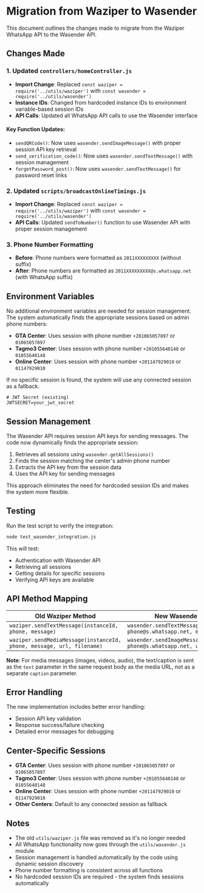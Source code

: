 # Migration from Waziper to Wasender

This document outlines the changes made to migrate from the Waziper WhatsApp API to the Wasender API.

## Changes Made

### 1. Updated `controllers/homeController.js`
- **Import Change**: Replaced `const waziper = require('../utils/waziper')` with `const wasender = require('../utils/wasender')`
- **Instance IDs**: Changed from hardcoded instance IDs to environment variable-based session IDs
- **API Calls**: Updated all WhatsApp API calls to use the Wasender interface

#### Key Function Updates:
- `sendQRCode()`: Now uses `wasender.sendImageMessage()` with proper session API key retrieval
- `send_verification_code()`: Now uses `wasender.sendTextMessage()` with session management
- `forgetPassword_post()`: Now uses `wasender.sendTextMessage()` for password reset links

### 2. Updated `scripts/broadcastOnlineTimings.js`
- **Import Change**: Replaced `const waziper = require('../utils/waziper')` with `const wasender = require('../utils/wasender')`
- **API Calls**: Updated `sendToNumber()` function to use Wasender API with proper session management

### 3. Phone Number Formatting
- **Before**: Phone numbers were formatted as `2011XXXXXXXXX` (without suffix)
- **After**: Phone numbers are formatted as `2011XXXXXXXXX@s.whatsapp.net` (with WhatsApp suffix)

## Environment Variables

No additional environment variables are needed for session management. The system automatically finds the appropriate sessions based on admin phone numbers:

- **GTA Center**: Uses session with phone number `+201065057897` or `01065057897`
- **Tagmo3 Center**: Uses session with phone number `+201055640148` or `01055640148`
- **Online Center**: Uses session with phone number `+201147929010` or `01147929010`

If no specific session is found, the system will use any connected session as a fallback.

```env
# JWT Secret (existing)
JWTSECRET=your_jwt_secret
```

## Session Management

The Wasender API requires session API keys for sending messages. The code now dynamically finds the appropriate session:
1. Retrieves all sessions using `wasender.getAllSessions()`
2. Finds the session matching the center's admin phone number
3. Extracts the API key from the session data
4. Uses the API key for sending messages

This approach eliminates the need for hardcoded session IDs and makes the system more flexible.

## Testing

Run the test script to verify the integration:

```bash
node test_wasender_integration.js
```

This will test:
- Authentication with Wasender API
- Retrieving all sessions
- Getting details for specific sessions
- Verifying API keys are available

## API Method Mapping

| Old Waziper Method | New Wasender Method |
|-------------------|-------------------|
| `waziper.sendTextMessage(instanceId, phone, message)` | `wasender.sendTextMessage(sessionApiKey, phone@s.whatsapp.net, message)` |
| `waziper.sendMediaMessage(instanceId, phone, message, url, filename)` | `wasender.sendImageMessage(sessionApiKey, phone@s.whatsapp.net, url, text)` |

**Note**: For media messages (images, videos, audio), the text/caption is sent as the `text` parameter in the same request body as the media URL, not as a separate `caption` parameter.

## Error Handling

The new implementation includes better error handling:
- Session API key validation
- Response success/failure checking
- Detailed error messages for debugging

## Center-Specific Sessions

- **GTA Center**: Uses session with phone number `+201065057897` or `01065057897`
- **Tagmo3 Center**: Uses session with phone number `+201055640148` or `01055640148`
- **Online Center**: Uses session with phone number `+201147929010` or `01147929010`
- **Other Centers**: Default to any connected session as fallback

## Notes

- The old `utils/waziper.js` file was removed as it's no longer needed
- All WhatsApp functionality now goes through the `utils/wasender.js` module
- Session management is handled automatically by the code using dynamic session discovery
- Phone number formatting is consistent across all functions
- No hardcoded session IDs are required - the system finds sessions automatically

